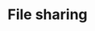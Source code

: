 ---
weight: 999
title: "File sharing"
description: "[SFTPandFTP](./filesharing/sftpandftp) • [Samba](./filesharing/samba) • [ISCSI](./filesharing/iscsi)"
icon: "p2p"
toc: true
---